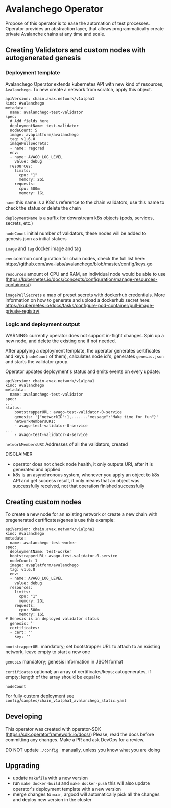 # Avalanchego Operator
Propose of this operator is to ease the automation of test processes. Operator provides an abstraction layer, that allows programmatically create private Avalanche chains at any time and scale.

## Creating Validators and custom nodes with autogenerated genesis

### Deployment template
Avalanchego Operator extends kubernetes API with new kind of resources, `Avalanchego`. To new create a network from scratch, apply this object.

```
apiVersion: chain.avax.network/v1alpha1
kind: Avalanchego
metadata:
  name: avalanchego-test-validator
spec:
  # Add fields here
  deploymentName: test-validator
  nodeCount: 5
  image: avaplatform/avalanchego
  tag: v1.6.0
  imagePullSecrets:
  - name: regcred
  env:
  - name: AVAGO_LOG_LEVEL
    value: debug
  resources:
    limits:
      cpu: "1"
      memory: 2Gi
    requests:
      cpu: 500m
      memory: 1Gi
```

`name` this name is a K8s's reference to the chain validators, use this name to check the status or delete the chain

`deploymentName` is a suffix for downstream k8s objects (pods, services, secrets, etc.)

`nodeCount` initial number of validators, these nodes will be added to genesis.json as initial stakers

`image` and `tag` docker image and tag

`env` common configuration for chain nodes, check the full list here: https://github.com/ava-labs/avalanchego/blob/master/config/keys.go

`resources` amount of CPU and RAM, an individual node would be able to use (https://kubernetes.io/docs/concepts/configuration/manage-resources-containers/)

`imagePullSecrets`  a map of preset secrets with dockerhub credentials. More information on how to generate and upload a dockerhub secret here: https://kubernetes.io/docs/tasks/configure-pod-container/pull-image-private-registry/

### Logic and deployment output
WARNING: currently operator does not support in-flight changes. Spin up a new node, and delete the existing one if not needed.

After applying a deployment template, the operator generates certificates and keys (`nodeCount` of them), calculates node id's, generates `genesis.json` and starts the validator group.

Operator updates deployment's status and emits events on every update:
```
apiVersion: chain.avax.network/v1alpha1
kind: Avalanchego
metadata:
  name: avalanchego-test-validator
spec:
...
status:
    bootstrapperURL: avago-test-validator-0-service
    genesis: '{"networkID":1,......."message":"Make time for fun"}'
    networkMembersURI:
    - avago-test-validator-0-service
...
    - avago-test-validator-4-service
```

`networkMembersURI` Addresses of all the validators, created

DISCLAIMER

* operator does not check node health, it only outputs URI, after it is generated and applied
* k8s is an asynchronous system, whenever you apply an object to k8s API and get success result, it only means that an object was successfully received, not that operation finished successfully

## Creating custom nodes
To create a new node for an existing network or create a new chain with pregenerated certificates/genesis use this example:

```
apiVersion: chain.avax.network/v1alpha1
kind: Avalanchego
metadata:
  name: avalanchego-test-worker
spec:
  deploymentName: test-worker
  bootstrapperURL: avago-test-validator-0-service
  nodeCount: 1
  image: avaplatform/avalanchego
  tag: v1.6.0
  env:
  - name: AVAGO_LOG_LEVEL
    value: debug
  resources:
    limits:
      cpu: "1"
      memory: 2Gi
    requests:
      cpu: 500m
      memory: 1Gi
# Genesis is in deployed validator status
  genesis: ''
  certificates:
  - cert: ''
    key: ''
```

`bootstrapperURL` mandatory; set bootstrapper URL to attach to an existing network, leave empty to start a new one

`genesis` mandatory; genesis information in JSON format

`certificates` optional; an array of certificates/keys; autogenerates, if empty; length of the array should be equal to 

`nodeCount`

For fully custom deployment see `config/samples/chain_v1alpha1_avalanchego_static.yaml`

## Developing
This operator was created with operator-SDK (https://sdk.operatorframework.io/docs/)
Please, read the docs before committing any changes.
Make a PR and ask DevOps for a review.

DO NOT update `./config ` manually, unless you know what you are doing

## Upgrading

* update `Makefile` with a new version
* run `make docker-build`  and `make docker-push` this will also update operator's deployment template with a new version
* merge changes to `main`, argocd will automatically pick all the changes and deploy new version in the cluster
 
